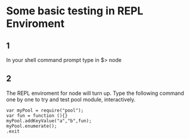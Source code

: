 
Some basic testing in REPL Enviroment
=====================================

1
-

In your shell command prompt type in 
	$> node

2
-
The REPL enviroment for node will turn up. Type the following command one by one to try and test pool module, interactively.

	var myPool = require("pool");
	var fun = function (){}
	myPool.addKeyValue("a","b",fun);
	myPool.enumerate();
	.exit

